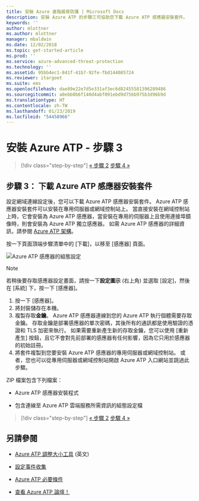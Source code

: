 ```yaml
---
title: 安裝 Azure 進階威脅防護 | Microsoft Docs
description: 安裝 Azure ATP 的步驟三可協助您下載 Azure ATP 感應器安裝套件。
keywords: ''
author: mlottner
ms.author: mlottner
manager: mbaldwin
ms.date: 12/02/2018
ms.topic: get-started-article
ms.prod: ''
ms.service: azure-advanced-threat-protection
ms.technology: ''
ms.assetid: 95bb4ec1-841f-41b7-92fe-fbd144085724
ms.reviewer: itargoet
ms.suite: ems
ms.openlocfilehash: dae89e22e7d5e331af3ec6d82455581396289486
ms.sourcegitcommit: a0ebb0b6f140d4abf091ebd9d756b975b3d96b9d
ms.translationtype: HT
ms.contentlocale: zh-TW
ms.lasthandoff: 01/23/2019
ms.locfileid: "54458966"
---
```

# <a name="install-azure-atp---step-3"></a>安裝 Azure ATP - 步驟 3

> [!div class="step-by-step"]
> [« 步驟 2](install-atp-step2.md)
> [步驟 4 »](install-atp-step4.md)

## <a name="step-3-download-the-azure-atp-sensor-setup-package"></a>步驟 3： 下載 Azure ATP 感應器安裝套件
設定網域連線設定後，您可以下載 Azure ATP 感應器安裝套件。 Azure ATP 感應器安裝套件可以安裝在專用伺服器或網域控制站上。 當直接安裝在網域控制站上時，它會安裝為 Azure ATP 感應器，當安裝在專用的伺服器上且使用連接埠鏡像時，則會安裝為 Azure ATP 獨立感應器。 如需 Azure ATP 感應器的詳細資訊，請參閱 [Azure ATP 架構](atp-architecture.md)。 

按一下頁面頂端步驟清單中的 [下載]，以移至 [感應器] 頁面。

![Azure ATP 感應器的組態設定](media/atp-sensor-config.png)

> [!NOTE] 
> 若稍後要存取感應器設定畫面，請按一下**設定圖示** (右上角) 並選取 [設定]，然後在 [系統] 下，按一下 [感應器]。  

1.  按一下 [感應器]。
2.  將封裝儲存在本機。
3.  複製存取**金鑰**。 Azure ATP 感應器連線到您的 Azure ATP 執行個體需要存取金鑰。 存取金鑰是部署感應器的單次密碼，其後所有的通訊都是使用驗證的憑證和 TLS 加密來執行。 如果需要重新產生新的存取金鑰，您可以使用 [重新產生] 按鈕，且它不會對先前部署的感應器有任何影響，因為它只用於感應器的初始註冊。
4.  將套件複製到您要安裝 Azure ATP 感應器的專用伺服器或網域控制站。 或者，您也可以從專用伺服器或網域控制站開啟 Azure ATP 入口網站並跳過此步驟。

ZIP 檔案包含下列檔案：

-   Azure ATP 感應器安裝程式

-   包含連線至 Azure ATP 雲端服務所需資訊的組態設定檔


> [!div class="step-by-step"]
> [« 步驟 2](install-atp-step2.md)
> [步驟 4 »](install-atp-step4.md)


## <a name="see-also"></a>另請參閱

- [Azure ATP 調整大小工具](http://aka.ms/aatpsizingtool) \(英文\)

- [設定事件收集](configure-event-collection.md)

- [Azure ATP 必要條件](atp-prerequisites.md)

- [查看 Azure ATP 論壇！](https://aka.ms/azureatpcommunity)